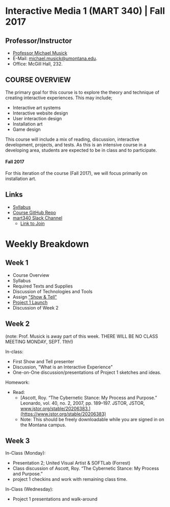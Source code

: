 # Interactive Media 1 (MART 340)  |  Fall 2017


## Professor/Instructor

- [Professor Michael Musick](https://michaelmusick.github.io/teaching)
- E-Mail: [michael.musick@umontana.edu](mailto:michael.musick@umontana.edu).
- Office: McGill Hall, 232.


## COURSE OVERVIEW

The primary goal for this course is to explore the theory and technique of creating interactive experiences. This may include;

- Interactive art systems
- Interactive website design
- User interaction design
- Installation art
- Game design

This course will include a mix of reading, discussion, interactive development, projects, and tests. As this is an intensive course in a developing area, students are expected to be in class and to participate.

#### Fall 2017

For this iteration of the course (Fall 2017), we will focus primarily on installation art.


## Links

- [Syllabus](https://github.com/Montana-Media-Arts/340-fall2017/tree/master/Syllabus.md)
- [Course GitHub Repo](https://github.com/Montana-Media-Arts/340-fall2017)
- [mart340 Slack Channel](https://um-interactive-media.slack.com)
    - [Link to Join](https://join.slack.com/t/um-interactive-media/shared_invite/MjM2MTU0NDE4MTc3LTE1MDQ2NTQxMTctYmIxN2M4ZWIzZA)


# Weekly Breakdown

## Week 1

- Course Overview
- Syllabus
- Required Texts and Supplies
- Discussion of Technologies and Tools
- Assign ["Show & Tell"](https://github.com/Montana-Media-Arts/340-fall2017/tree/master/ShowAndTell/)
- [Project 1 Launch](https://github.com/Montana-Media-Arts/340-fall2017/tree/master/Projects)
- Discussion of Week 2

## Week 2

(note: Prof. Musick is away part of this week. THERE WILL BE NO CLASS MEETING MONDAY, SEPT. 11th!)

In-class:

- First Show and Tell presenter
- Discussion, "What is an Interactive Experience" 
- One-on-One discussion/presentations of Project 1 sketches and ideas.

Homework:

- Read:
    - [Ascott, Roy. “The Cybernetic Stance: My Process and Purpose.” Leonardo, vol. 40, no. 2, 2007, pp. 189–197. JSTOR, JSTOR, www.jstor.org/stable/20206383.](https://www.jstor.org/stable/20206383)
    - Note: This should be freely downloadable while you are signed in on the Montana campus.


## Week 3

In-Class (Monday):

- Presentation 2; United Visual Artist & SOFTLab (Forrest)
- Class discussion of Ascott, Roy. “The Cybernetic Stance: My Process and Purpose.”
- project 1 checkins and work with remaining class time. 

In-Class (Wednesday):

- Project 1 presentations and walk-around
